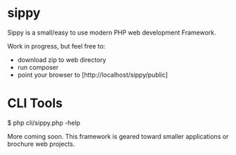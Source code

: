 # sippy
  Sippy is a small/easy to use modern PHP web development Framework.

Work in progress, but feel free to:
- download zip to web directory
- run composer
- point your browser to [http://localhost/sippy/public]

# CLI Tools

$ php cli/sippy.php -help

More coming soon.
This framework is geared toward smaller applications or brochure web projects.
